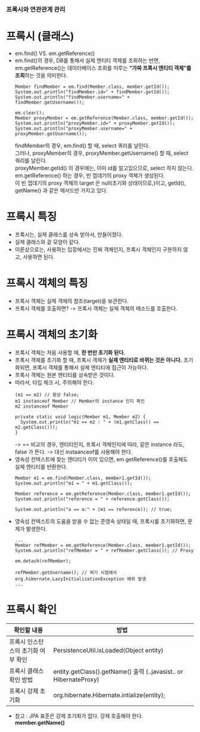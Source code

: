 ### 프록시와 연관관계 관리
# 프록시 (클래스)
- em.find() VS. em.getReference()
- em.find()의 경우, DB를 통해서 실제 엔티티 객체를 조회하는 반면, em.getReference()는 데이터베이스 조회를 미루는 **“가짜 프록시 엔티티 객체”를 조회**하는 것을 의미한다.
  ```
  Member findMember = em.find(Member.class, member.getId());
  System.out.println("findMember.id=" + findMember.getId());
  System.out.println("findMember.username=" + findMember.getUsername());
  
  em.clear();
  Member proxyMember = em.getReference(Member.class, member.getId());
  System.out.println("proxyMember.id=" + proxyMember.getId());
  System.out.println("proxyMember.username=" + proxyMember.getUsername());
  ```
  findMember의 경우, em.find() 할 때, select 쿼리를 날린다.  
  그러나, proxyMember의 경우, proxyMember.getUsername() 할 때, select 쿼리를 날린다.  
  proxyMember.getId() 의 경우에는, 이미 id를 알고있으므로, select 하지 않는다.  
  em.getReference() 하는 경우, 빈 껍데기의 proxy 객체가 생성된다.  
  이 빈 껍데기의 proxy 객체의 target 은 null(초기화 상태이므로,)이고, getId(), getName() 과 같은 메서드만 가지고 있다.  

# 프록시 특징
- 프록시는, 실제 클래스를 상속 받아서, 만들어졌다.
- 실제 클래스와 겉 모양이 같다.
- 이론상으로는, 사용하는 입장에서는 진짜 객체인지, 프록시 객체인지 구분하지 않고, 사용하면 된다.

# 프록시 객체의 특징
- 프록시 객체는 실제 객체의 참조(target)을 보관한다.
- 프록시 객체를 호출하면? -> 프록시 객체는 실제 객체의 메소드를 호출한다.

# 프록시 객체의 초기화 
- 프록시 객체는 처음 사용할 때, **한 번만 초기화 된다.**
- 프록시 객체를 초기화 할 때, 프록시 객체가 **실제 엔티티로 바뀌는 것은 아니다.** 초기화되면, 프록시 객체를 통해서 실제 엔티티에 접근이 가능하다.
- 프록시 객체는 원본 엔티티를 상속받은 것이다.
- 따라서, 타입 체크 시, 주의해야 한다.
    ```
    (m1 == m2) // 항상 false;
    m1 instanceof Member // Member의 instance 인지 확인
    m2 instanceof Member
    
    private static void logic(Member m1, Member m2) {
      System.out.println("m1 == m2 : " + (m1.getClass() == m2.getClass()));
    }
    ```
    -> == 비교의 경우, 엔티티인지, 프록시 객체인지에 따라, 같은 instance 라도, false 가 뜬다.
    -> 대신 instaanceof를 사용해야 한다.
- 영속성 컨텍스트에 찾는 엔티티가 이미 있으면, em.getReference()를 호출해도 실제 엔티티를 반환한다.
  ```
  Member m1 = em.find(Member.class, member1.getId());
  System.out.println("m1 = " + m1.getClass());
  
  Member reference = em.getReference(Member.class, member1.getId());
  System.out.println("reference = " + reference.getClass());
  
  System.out.println("a == a:" + (m1 == reference)); // true;
  ```
- 영속성 컨텍스트의 도움을 받을 수 없는 준영속 상태일 때, 프록시를 초기화하면, 문제가 발생한다.  
  ```
  ...
  Member refMember = em.getReference(Member.class, member1.getId());
  System.out.println("refMember = " + refMember.getClass()); // Proxy
  
  em.detach(refMember);
  
  refMember.getUsername(); // 여기 시점에서 org.hibernate.LazyInitializationException 예외 발생
  ...
  ```
# 프록시 확인
| 확인할 내용              | 방법                                                              |
|---------------------|-----------------------------------------------------------------|
| 프록시 인스턴스의 초기화 여부 확인 | PersistenceUtil.isLoaded(Object entity)                         |    
| 프록시 클래스 확인 방법       | entity.getClass().getName() 출력 (..javasist.. or HibernateProxy) |
| 프록시 강제 초기화          | org.hibernate.Hibernate.intialize(entity);                      |

- 참고 : JPA 표준은 강제 초기화가 없다. 강제 호출해야 한다. **member.getName()**
